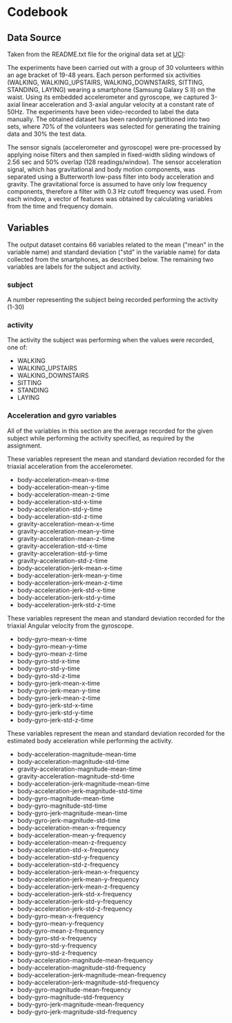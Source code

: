 Codebook
========

## Data Source

Taken from the README.txt file for the original data set at [UCI](http://archive.ics.uci.edu/ml/datasets/Human+Activity+Recognition+Using+Smartphones):

The experiments have been carried out with a group of 30 volunteers within an age bracket of 19-48 years. Each person performed six activities (WALKING, WALKING_UPSTAIRS, WALKING_DOWNSTAIRS, SITTING, STANDING, LAYING) wearing a smartphone (Samsung Galaxy S II) on the waist. Using its embedded accelerometer and gyroscope, we captured 3-axial linear acceleration and 3-axial angular velocity at a constant rate of 50Hz. The experiments have been video-recorded to label the data manually. The obtained dataset has been randomly partitioned into two sets, where 70% of the volunteers was selected for generating the training data and 30% the test data. 

The sensor signals (accelerometer and gyroscope) were pre-processed by applying noise filters and then sampled in fixed-width sliding windows of 2.56 sec and 50% overlap (128 readings/window). The sensor acceleration signal, which has gravitational and body motion components, was separated using a Butterworth low-pass filter into body acceleration and gravity. The gravitational force is assumed to have only low frequency components, therefore a filter with 0.3 Hz cutoff frequency was used. From each window, a vector of features was obtained by calculating variables from the time and frequency domain. 

## Variables

The output dataset contains 66 variables related to the mean ("mean" in the variable name) and standard deviation ("std" in the variable name) for data collected from the smartphones, as described below.  The remaining two variables are labels for the subject and activity.

### subject
A number representing the subject being recorded performing the activity (1-30)

### activity
The activity the subject was performing when the values were recorded, one of:

- WALKING
- WALKING_UPSTAIRS
- WALKING_DOWNSTAIRS
- SITTING
- STANDING
- LAYING

### Acceleration and gyro variables

All of the variables in this section are the average recorded for the given subject while performing the activity specified, as required by the assignment.

These variables represent the mean and standard deviation recorded for the triaxial acceleration from the accelerometer.

- body-acceleration-mean-x-time                  
- body-acceleration-mean-y-time                  
- body-acceleration-mean-z-time                  
- body-acceleration-std-x-time                   
- body-acceleration-std-y-time                   
- body-acceleration-std-z-time                   
- gravity-acceleration-mean-x-time               
- gravity-acceleration-mean-y-time               
- gravity-acceleration-mean-z-time               
- gravity-acceleration-std-x-time                
- gravity-acceleration-std-y-time                
- gravity-acceleration-std-z-time                
- body-acceleration-jerk-mean-x-time             
- body-acceleration-jerk-mean-y-time             
- body-acceleration-jerk-mean-z-time             
- body-acceleration-jerk-std-x-time              
- body-acceleration-jerk-std-y-time              
- body-acceleration-jerk-std-z-time  

These variables represent the mean and standard deviation recorded for the triaxial Angular velocity from the gyroscope.
            
- body-gyro-mean-x-time                          
- body-gyro-mean-y-time                          
- body-gyro-mean-z-time                          
- body-gyro-std-x-time                           
- body-gyro-std-y-time                           
- body-gyro-std-z-time                           
- body-gyro-jerk-mean-x-time                     
- body-gyro-jerk-mean-y-time                     
- body-gyro-jerk-mean-z-time                     
- body-gyro-jerk-std-x-time                      
- body-gyro-jerk-std-y-time                      
- body-gyro-jerk-std-z-time


These variables represent the mean and standard deviation recorded for the estimated body acceleration while performing the activity.
 
- body-acceleration-magnitude-mean-time          
- body-acceleration-magnitude-std-time           
- gravity-acceleration-magnitude-mean-time       
- gravity-acceleration-magnitude-std-time        
- body-acceleration-jerk-magnitude-mean-time     
- body-acceleration-jerk-magnitude-std-time      
- body-gyro-magnitude-mean-time                  
- body-gyro-magnitude-std-time                   
- body-gyro-jerk-magnitude-mean-time             
- body-gyro-jerk-magnitude-std-time              
- body-acceleration-mean-x-frequency             
- body-acceleration-mean-y-frequency             
- body-acceleration-mean-z-frequency             
- body-acceleration-std-x-frequency              
- body-acceleration-std-y-frequency              
- body-acceleration-std-z-frequency              
- body-acceleration-jerk-mean-x-frequency        
- body-acceleration-jerk-mean-y-frequency        
- body-acceleration-jerk-mean-z-frequency        
- body-acceleration-jerk-std-x-frequency         
- body-acceleration-jerk-std-y-frequency         
- body-acceleration-jerk-std-z-frequency         
- body-gyro-mean-x-frequency                     
- body-gyro-mean-y-frequency                     
- body-gyro-mean-z-frequency                     
- body-gyro-std-x-frequency                      
- body-gyro-std-y-frequency                      
- body-gyro-std-z-frequency                      
- body-acceleration-magnitude-mean-frequency     
- body-acceleration-magnitude-std-frequency      
- body-acceleration-jerk-magnitude-mean-frequency
- body-acceleration-jerk-magnitude-std-frequency 
- body-gyro-magnitude-mean-frequency             
- body-gyro-magnitude-std-frequency              
- body-gyro-jerk-magnitude-mean-frequency        
- body-gyro-jerk-magnitude-std-frequency  

